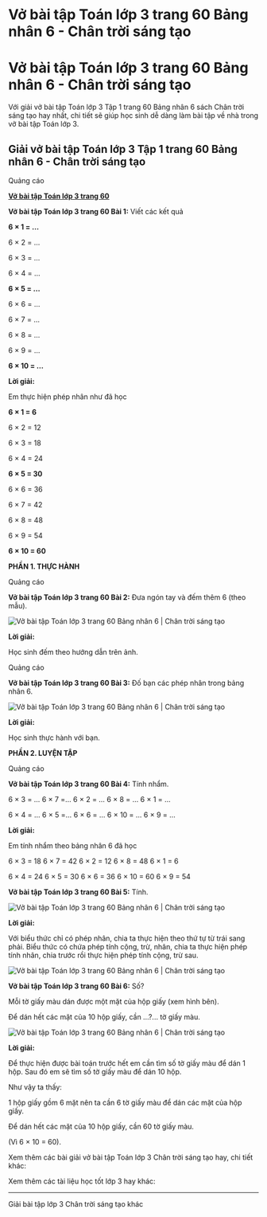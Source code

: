 # Vở bài tập Toán lớp 3 trang 60 Bảng nhân 6 - Chân trời sáng tạo

# Vở bài tập Toán lớp 3 trang 60 Bảng nhân 6 - Chân trời sáng tạo

Với giải vở bài tập Toán lớp 3 Tập 1 trang 60 Bảng nhân 6 sách Chân trời sáng tạo hay nhất, chi tiết sẽ giúp học sinh dễ dàng làm bài tập về nhà trong vở bài tập Toán lớp 3.

## Giải vở bài tập Toán lớp 3 Tập 1 trang 60 Bảng nhân 6 - Chân trời sáng tạo

Quảng cáo

[**Vở bài tập Toán lớp 3 trang 60**](https://vietjack.com/vbt-toan-3-ct/vbt-toan-lop-3-trang-60-tap-1.jsp)

**Vở bài tập Toán lớp 3 trang 60 Bài 1:** Viết các kết quả 

**6 × 1 = …**

6 × 2 = …

6 × 3 = …

6 × 4 = …

**6 × 5 = …**

6 × 6 = …

6 × 7 = …

6 × 8 = …

6 × 9 = …

**6 × 10 = …**

**Lời giải:**

Em thực hiện phép nhân như đã học

**6 × 1 = 6**

6 × 2 = 12

6 × 3 = 18

6 × 4 = 24

**6 × 5 = 30**

6 × 6 = 36

6 × 7 = 42

6 × 8 = 48

6 × 9 = 54

**6 × 10 = 60**

**PHẦN 1. THỰC HÀNH**

Quảng cáo

**Vở bài tập Toán lớp 3 trang 60 Bài 2:** Đưa ngón tay và đếm thêm 6 (theo mẫu).

![Vở bài tập Toán lớp 3 trang 60 Bảng nhân 6 | Chân trời sáng tạo](https://vietjack.com/vbt-toan-3-ct/images/bang-nhan-6.PNG)

**Lời giải:**

Học sinh đếm theo hướng dẫn trên ảnh.

Quảng cáo

**Vở bài tập Toán lớp 3 trang 60 Bài 3:** Đố bạn các phép nhân trong bảng nhân 6.

![Vở bài tập Toán lớp 3 trang 60 Bảng nhân 6 | Chân trời sáng tạo](https://vietjack.com/vbt-toan-3-ct/images/bang-nhan-6-1.PNG)

**Lời giải:**

Học sinh thực hành với bạn.

**PHẦN 2. LUYỆN TẬP**

Quảng cáo

**Vở bài tập Toán lớp 3 trang 60 Bài 4:** Tính nhẩm.

6 × 3 = … 6 × 7 =… 6 × 2 = … 6 × 8 = … 6 × 1 = …

6 × 4 = … 6 × 5 =… 6 × 6 = … 6 × 10 = … 6 × 9 = …

**Lời giải:**

Em tính nhẩm theo bảng nhân 6 đã học

6 × 3 = 18 6 × 7 = 42 6 × 2 = 12 6 × 8 = 48 6 × 1 = 6

6 × 4 = 24 6 × 5 = 30 6 × 6 = 36 6 × 10 = 60 6 × 9 = 54

**Vở bài tập Toán lớp 3 trang 60 Bài 5:** Tính.

![Vở bài tập Toán lớp 3 trang 60 Bảng nhân 6 | Chân trời sáng tạo](https://vietjack.com/vbt-toan-3-ct/images/bang-nhan-6-2.PNG)

**Lời giải:**

Với biểu thức chỉ có phép nhân, chia ta thực hiện theo thứ tự từ trái sang phải. Biểu thức có chứa phép tính cộng, trừ, nhân, chia ta thực hiện phép tính nhân, chia trước rồi thực hiện phép tính cộng, trừ sau.

![Vở bài tập Toán lớp 3 trang 60 Bảng nhân 6 | Chân trời sáng tạo](https://vietjack.com/vbt-toan-3-ct/images/bang-nhan-6-3.PNG)

**Vở bài tập Toán lớp 3 trang 60 Bài 6:** Số?

Mỗi tờ giấy màu dán được một mặt của hộp giấy (xem hình bên).

Để dán hết các mặt của 10 hộp giấy, cần …?... tờ giấy màu. 

![Vở bài tập Toán lớp 3 trang 60 Bảng nhân 6 | Chân trời sáng tạo](https://vietjack.com/vbt-toan-3-ct/images/bang-nhan-6-4.PNG)

**Lời giải:**

Để thực hiện được bài toán trước hết em cần tìm số tờ giấy màu để dán 1 hộp. Sau đó em sẽ tìm số tờ giấy màu để dán 10 hộp.

Như vậy ta thấy:

1 hộp giấy gồm 6 mặt nên ta cần 6 tờ giấy màu để dán các mặt của hộp giấy.

Để dán hết các mặt của 10 hộp giấy, cần 60 tờ giấy màu.

(Vì 6 × 10 = 60).

Xem thêm các bài giải vở bài tập Toán lớp 3 Chân trời sáng tạo hay, chi tiết khác:

Xem thêm các tài liệu học tốt lớp 3 hay khác:

* * *

Giải bài tập lớp 3 Chân trời sáng tạo khác
